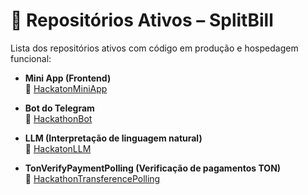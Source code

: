 # 📁 Repositórios Ativos – SplitBill

Lista dos repositórios ativos com código em produção e hospedagem funcional:

- **Mini App (Frontend)**  
  🔗 [HackatonMiniApp](https://github.com/senderro/HackatonMiniApp)  

- **Bot do Telegram**  
  🔗 [HackathonBot](https://github.com/senderro/HackathonBot)  

- **LLM (Interpretação de linguagem natural)**  
  🔗 [HackatonLLM](https://github.com/AbnerEffgen/HackatonLLM)  

- **TonVerifyPaymentPolling (Verificação de pagamentos TON)**  
  🔗 [HackathonTransferencePolling](https://github.com/senderro/HackathonTransferencePolling)  

